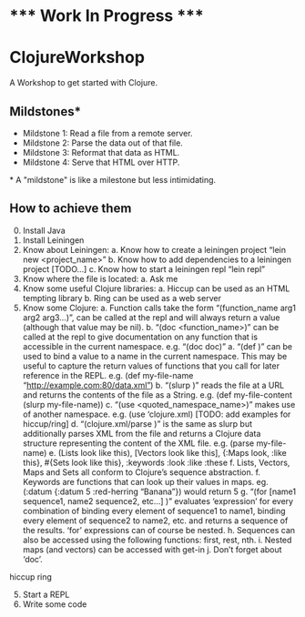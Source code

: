 
*** Work In Progress ***
========================

ClojureWorkshop
==============

A Workshop to get started with Clojure.


Mildstones*
-----------

* Mildstone 1: Read a file from a remote server.
* Mildstone 2: Parse the data out of that file. 
* Mildstone 3: Reformat that data as HTML. 
* Mildstone 4: Serve that HTML over HTTP.

\* A "mildstone" is like a milestone but less intimidating.


How to achieve them
-------------------

0.	Install Java
1.	Install Leiningen
2.	Know about Leiningen:
	a.	Know how to create a leiningen project “lein new <project_name>”
	b.	Know how to add dependencies to a leiningen project [TODO…]
	c.	Know how to start a leiningen repl “lein repl”
3.	Know where the file is located:
	a.	Ask me
4.	Know some useful Clojure libraries:
	a.	Hiccup can be used as an HTML tempting library
	b.	Ring can be used as a web server
5. 	Know some Clojure:
	a.	Function calls take the form “(function_name arg1 arg2 arg3…)”, can be called at the repl and will always return a value (although that value may be nil).
	b.	“(doc <function_name>)” can be called at the repl to give documentation on any function that is accessible in the current namespace. e.g. “(doc doc)”
	a.	“(def <name> <value>)” can be used to bind a value to a name in the current namespace. This may be useful to capture the return values of functions that you call for later reference in the REPL. e.g. (def my-file-name “http://example.com:80/data.xml”)
	b.	“(slurp <url>)” reads the file at a URL and returns the contents of the file as a String. e.g. (def my-file-content (slurp my-file-name))
	c.	“(use <quoted_namespace_name>)” makes use of another namespace. e.g. (use ‘clojure.xml) [TODO: add examples for hiccup/ring]
	d.	“(clojure.xml/parse <url>)” is the same as slurp but additionally parses XML from the file and returns a Clojure data structure representing the content of the XML file. e.g. (parse my-file-name)
	e.	(Lists look like this), [Vectors look like this], {:Maps look, :like this}, #{Sets look like this}, :keywords :look :like :these
	f.	Lists, Vectors, Maps and Sets all conform to Clojure’s sequence abstraction.
	f.	Keywords are functions that can look up their values in maps. eg. (:datum {:datum 5 :red-herring “Banana”}) would return 5
	g.	“(for [name1 sequence1, name2 sequence2, etc…] <expression>)” evaluates ‘expression’ for every combination of binding every element of sequence1 to name1, binding every element of sequence2 to name2, etc. and returns a sequence of the results. ‘for’ expressions can of course be nested.
	h.	Sequences can also be accessed using the following functions: first, rest, nth.
	i.	Nested maps (and vectors) can be accessed with get-in
	j.	Don’t forget about ‘doc’.

hiccup
ring


5.	Start a REPL
6. 	Write some code
